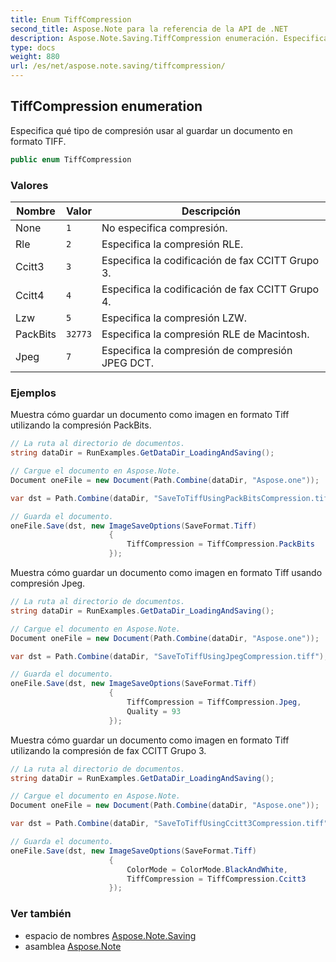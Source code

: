 ```yaml
---
title: Enum TiffCompression
second_title: Aspose.Note para la referencia de la API de .NET
description: Aspose.Note.Saving.TiffCompression enumeración. Especifica qué tipo de compresión usar al guardar un documento en formato TIFF.
type: docs
weight: 880
url: /es/net/aspose.note.saving/tiffcompression/
---
```

## TiffCompression enumeration

Especifica qué tipo de compresión usar al guardar un documento en formato TIFF.

```csharp
public enum TiffCompression
```

### Valores

| Nombre | Valor | Descripción |
| --- | --- | --- |
| None | `1` | No especifica compresión. |
| Rle | `2` | Especifica la compresión RLE. |
| Ccitt3 | `3` | Especifica la codificación de fax CCITT Grupo 3. |
| Ccitt4 | `4` | Especifica la codificación de fax CCITT Grupo 4. |
| Lzw | `5` | Especifica la compresión LZW. |
| PackBits | `32773` | Especifica la compresión RLE de Macintosh. |
| Jpeg | `7` | Especifica la compresión de compresión JPEG DCT. |

### Ejemplos

Muestra cómo guardar un documento como imagen en formato Tiff utilizando la compresión PackBits.

```csharp
// La ruta al directorio de documentos.
string dataDir = RunExamples.GetDataDir_LoadingAndSaving();

// Cargue el documento en Aspose.Note.
Document oneFile = new Document(Path.Combine(dataDir, "Aspose.one"));

var dst = Path.Combine(dataDir, "SaveToTiffUsingPackBitsCompression.tiff");

// Guarda el documento.
oneFile.Save(dst, new ImageSaveOptions(SaveFormat.Tiff)
                      {
                          TiffCompression = TiffCompression.PackBits
                      });
```

Muestra cómo guardar un documento como imagen en formato Tiff usando compresión Jpeg.

```csharp
// La ruta al directorio de documentos.
string dataDir = RunExamples.GetDataDir_LoadingAndSaving();

// Cargue el documento en Aspose.Note.
Document oneFile = new Document(Path.Combine(dataDir, "Aspose.one"));

var dst = Path.Combine(dataDir, "SaveToTiffUsingJpegCompression.tiff");

// Guarda el documento.
oneFile.Save(dst, new ImageSaveOptions(SaveFormat.Tiff)
                      {
                          TiffCompression = TiffCompression.Jpeg,
                          Quality = 93
                      });
```

Muestra cómo guardar un documento como imagen en formato Tiff utilizando la compresión de fax CCITT Grupo 3.

```csharp
// La ruta al directorio de documentos.
string dataDir = RunExamples.GetDataDir_LoadingAndSaving();

// Cargue el documento en Aspose.Note.
Document oneFile = new Document(Path.Combine(dataDir, "Aspose.one"));

var dst = Path.Combine(dataDir, "SaveToTiffUsingCcitt3Compression.tiff");

// Guarda el documento.
oneFile.Save(dst, new ImageSaveOptions(SaveFormat.Tiff)
                      {
                          ColorMode = ColorMode.BlackAndWhite,
                          TiffCompression = TiffCompression.Ccitt3
                      });
```

### Ver también

* espacio de nombres [Aspose.Note.Saving](../../aspose.note.saving/)
* asamblea [Aspose.Note](../../)


